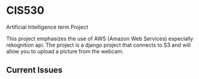 # CIS530
Artificial Intelligence term Project 

This project emphasizes the use of AWS (Amazon Web Services) especially rekognition api. The project is a django project that connects to S3 and will allow you to upload a picture from the webcam.

## Current Issues
